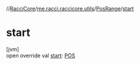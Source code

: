 //[RacciCore](../../../index.md)/[me.racci.raccicore.utils](../index.md)/[PosRange](index.md)/[start](start.md)

# start

[jvm]\
open override val [start](start.md): [POS](index.md)
